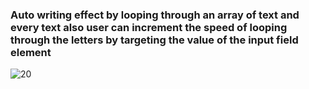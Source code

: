 ### Auto writing effect by looping through an array of text and every text also user can increment the speed of looping through the letters by targeting the value of the input field element
![20](https://user-images.githubusercontent.com/48455909/123556296-682ff780-d758-11eb-94ff-89df6b538873.PNG)
